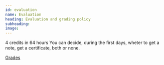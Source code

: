 ```yaml
---
id: evaluation
name: Evaluation
heading: Evaluation and grading policy
subheading: 
image: 
---
```


4 credits in 64 hours
You can decide, during the first days, wheter to get a note, get a certificate, both or none.

[Grades]()
